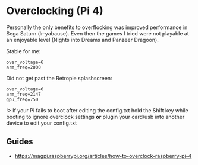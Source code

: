 # Overclocking (Pi 4)

Personally the only benefits to overflocking was improved performance in Sega Saturn (lr-yabause). Even then the games I tried were not playable at an enjoyable level (Nights into Dreams and Panzeer Dragoon).

Stable for me:

```sudo nano /boot/config.txt
over_voltage=6
arm_freq=2000
```

Did not get past the Retropie splashscreen:

```sudo nano /boot/config.txt
over_voltage=6
arm_freq=2147
gpu_freq=750
```

!> If your Pi fails to boot after editing the config.txt hold the Shift key while booting to ignore overclock settings **or**  plugin your card/usb into another device to edit your config.txt

## Guides

- https://magpi.raspberrypi.org/articles/how-to-overclock-raspberry-pi-4